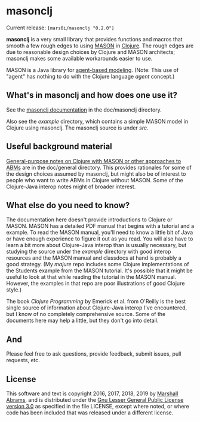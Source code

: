 masonclj
===

Current release: `[mars0i/masonclj "0.2.0"]`


**masonclj** is a very small library that provides functions and macros
that smooth a few rough edges to using
[MASON](https://cs.gmu.edu/~eclab/projects/mason) in
[Clojure](https://clojure.org).  The rough edges are due to
reasonable design choices by Clojure and MASON architects; masonclj
makes some available workarounds easier to use.

MASON is a Java library for [agent-based
modeling](https://en.wikipedia.org/wiki/Agent-based_model).  (Note: This
use of "agent" has nothing to do with the Clojure language *agent* concept.)

## What's in masonclj and how does one use it?

See the [masonclj
documentation](https://github.com/mars0i/masonclj/blob/master/doc/masonclj/README.md)
in the doc/masonclj directory.

Also see the *example* directory, which contains a simple MASON model in
Clojure using masonclj.  The masonclj source is under *src*.

## Useful background material

[General-purpose notes on Clojure with MASON or other approaches to
ABMs](https://github.com/mars0i/masonclj/blob/master/doc/general/README.md)
are in the doc/general directory.  This provides rationales for some of
the design choices assumed by masonclj, but might also be of interest
to people who want to write ABMs in Clojure without MASON.  Some of
the Clojure-Java interop notes might of broader interest.

## What else do you need to know?

The documentation here doesn't provide introductions to Clojure or
MASON.  MASON has a detailed PDF manual that begins with a tutorial
and a example. To read the MASON manual, you'll need to know a little
bit of Java or have enough experience to figure it out as you read.
You will also have to learn a bit more about Clojure-Java interop than
is usually necessary, but studying the source under the *example*
directory with good interop resources and the MASON manual and
classdocs at hand is probably a good strategy.  (My *majure* repo
includes some Clojure implementations of the Students example from the
MASON tutorial.  It's possible that it might be useful to look at that
while reading the tutorial in the MASON manual. However, the examples
in that repo are poor illustrations of good Clojure style.)

The book <em>Clojure Programming</em> by Emerick et al.  from O'Reilly
is the best single source of information about Clojure-Java interop I've
encountered, but I know of no completely comprehensive source.
Some of the documents here may help a little, but they don't go into detail.

## And

Please feel free to ask questions, provide feedback, submit issues,
pull requests, etc.

## License

This software and text is copyright 2016, 2017, 2018, 2019 by [Marshall
Abrams](http://members.logical.net/~marshall/), and is distributed under
the [Gnu Lesser General Public License version
3.0](https://www.gnu.org/licenses/lgpl.html) as specified in the file
LICENSE, except where noted, or where code has been included that was
released under a different license.
